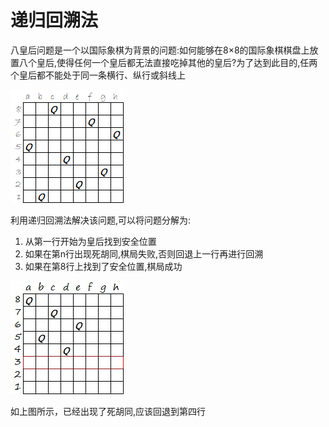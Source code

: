 # 递归回溯法

八皇后问题是一个以国际象棋为背景的问题:如何能够在8×8的国际象棋棋盘上放置八个皇后,使得任何一个皇后都无法直接吃掉其他的皇后?为了达到此目的,任两个皇后都不能处于同一条横行、纵行或斜线上

![八皇后问题](/C语言基础/八皇后问题.jpg)

利用递归回溯法解决该问题,可以将问题分解为:

1. 从第一行开始为皇后找到安全位置
2. 如果在第n行出现死胡同,棋局失败,否则回退上一行再进行回溯
3. 如果在第8行上找到了安全位置,棋局成功

![](/C语言基础/八皇后问题-回溯.jpg)

如上图所示，已经出现了死胡同,应该回退到第四行


